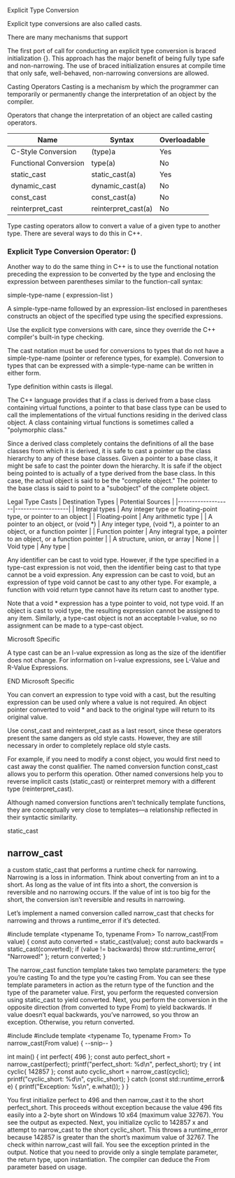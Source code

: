 Explicit Type Conversion

Explicit type conversions are also called casts.

There are many mechanisms that support



The first port of call for conducting an explicit type conversion is braced initialization {}. This approach has the major benefit of being fully type safe and non-narrowing. The use of braced initialization ensures at compile time that only safe, well-behaved, non-narrowing conversions are allowed.









Casting Operators
Casting is a mechanism by which the programmer can temporarily or permanently change the interpretation of an object by the compiler.

Operators that change the interpretation of an object are called casting operators.

| Name | Syntax | Overloadable |
|------|--------|--------------|
| C-Style Conversion | (type)a | Yes |
| Functional Conversion | type(a) | No |
| static_cast | static_cast<type>(a) | Yes |
| dynamic_cast | dynamic_cast<type>(a) | No |
| const_cast | const_cast<type>(a) | No |
| reinterpret_cast | reinterpret_cast<type>(a) | No |



Type casting operators allow to convert a value of a given type to another type. There are several ways to do this in C++.






### Explicit Type Conversion Operator: ()
Another way to do the same thing in C++ is to use the functional notation preceding the expression to be converted by the type and enclosing the expression between parentheses similar to the function-call syntax:

simple-type-name ( expression-list )

A simple-type-name followed by an expression-list enclosed in parentheses constructs an object of the specified type using the specified expressions.

Use the explicit type conversions with care, since they override the C++ compiler's built-in type checking.

The cast notation must be used for conversions to types that do not have a simple-type-name (pointer or reference types, for example). Conversion to types that can be expressed with a simple-type-name can be written in either form.

Type definition within casts is illegal.



The C++ language provides that if a class is derived from a base class containing virtual functions, a pointer to that base class type can be used to call the implementations of the virtual functions residing in the derived class object. A class containing virtual functions is sometimes called a "polymorphic class."

Since a derived class completely contains the definitions of all the base classes from which it is derived, it is safe to cast a pointer up the class hierarchy to any of these base classes. Given a pointer to a base class, it might be safe to cast the pointer down the hierarchy. It is safe if the object being pointed to is actually of a type derived from the base class. In this case, the actual object is said to be the "complete object." The pointer to the base class is said to point to a "subobject" of the complete object.





Legal Type Casts
| Destination Types | Potential Sources |
|-------------------|-------------------|
| Integral types | Any integer type or floating-point type, or pointer to an object |
| Floating-point | Any arithmetic type |
| A pointer to an object, or (void *) | Any integer type, (void *), a pointer to an object, or a function pointer |
| Function pointer | Any integral type, a pointer to an object, or a function pointer |
| A structure, union, or array | None |
| Void type | Any type |

Any identifier can be cast to void type. However, if the type specified in a type-cast expression is not void, then the identifier being cast to that type cannot be a void expression. Any expression can be cast to void, but an expression of type void cannot be cast to any other type. For example, a function with void return type cannot have its return cast to another type.

Note that a void * expression has a type pointer to void, not type void. If an object is cast to void type, the resulting expression cannot be assigned to any item. Similarly, a type-cast object is not an acceptable l-value, so no assignment can be made to a type-cast object.

Microsoft Specific

A type cast can be an l-value expression as long as the size of the identifier does not change. For information on l-value expressions, see L-Value and R-Value Expressions.

END Microsoft Specific

You can convert an expression to type void with a cast, but the resulting expression can be used only where a value is not required. An object pointer converted to void * and back to the original type will return to its original value.





Use const_cast and reinterpret_cast as a last resort, since these operators present the same dangers as old style casts. However, they are still necessary in order to completely replace old style casts.

For example, if you need to modify a const object, you would first need to cast away the const qualifier. The named conversion function const_cast allows you to perform this operation. Other named conversions help you to reverse implicit casts (static_cast) or reinterpret memory with a different type (reinterpret_cast).

Although named conversion functions aren’t technically template functions, they are conceptually very close to templates—a relationship reflected in their syntactic similarity.




static_cast






## narrow_cast
a custom static_cast that performs a runtime check for narrowing. Narrowing is a loss in information. Think about converting from an int to a short. As long as the value of int fits into a short, the conversion is reversible and no narrowing occurs. If the value of int is too big for
the short, the conversion isn’t reversible and results in narrowing.


Let’s implement a named conversion called narrow_cast that checks for
narrowing and throws a runtime_error if it’s detected.

#include <stdexcept>
template <typename To, typename From>
To narrow_cast(From value)
{
  const auto converted = static_cast<To>(value);
  const auto backwards = static_cast<From>(converted);
  if (value != backwards) throw std::runtime_error{ "Narrowed!" };
  return converted;
}

The narrow_cast function template takes two template parameters: the type you’re casting To and the type you’re casting From. You can see these template parameters in action as the return type of the function and the type of the parameter value.
First, you perform the requested conversion using static_cast to yield converted. Next, you perform the conversion in the opposite direction (from converted to type From) to yield backwards. If value doesn’t equal backwards, you’ve narrowed, so you throw an exception.
Otherwise, you return converted.

#include <cstdio>
#include <stdexcept>
template <typename To, typename From>
To narrow_cast(From value)
{
  --snip--
}

int main()
{
  int perfect{ 496 };
  const auto perfect_short = narrow_cast<short>(perfect);
  printf("perfect_short: %d\n", perfect_short);
  try {
    int cyclic{ 142857 };
    const auto cyclic_short = narrow_cast<short>(cyclic);
    printf("cyclic_short: %d\n", cyclic_short);
  } catch (const std::runtime_error& e) {
    printf("Exception: %s\n", e.what());
  }
}

You first initialize perfect to 496 and then narrow_cast it to the short
perfect_short. This proceeds without exception because the value 496 fits
easily into a 2-byte short on Windows 10 x64 (maximum value 32767). You see
the output as expected. Next, you initialize cyclic to 142857 x and attempt
to narrow_cast to the short cyclic_short. This throws a runtime_error because
142857 is greater than the short’s maximum value of 32767. The check within
narrow_cast will fail. You see the exception printed in the output.
Notice that you need to provide only a single template parameter, the
return type, upon instantiation. The compiler can deduce the From
parameter based on usage.
